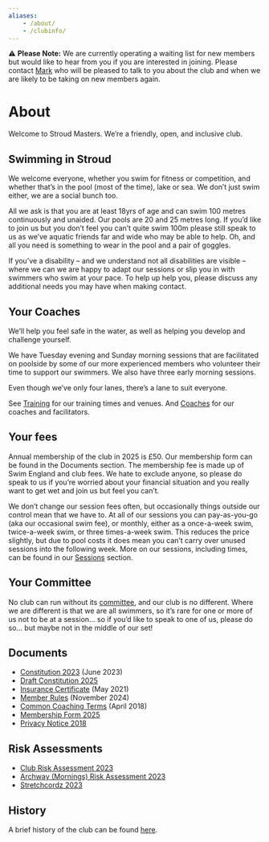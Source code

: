 ```yaml
---
aliases:
    - /about/
    - /clubinfo/
---
```


:warning: **Please Note:** We are currently operating a waiting list for new members but would like to hear from you if you are interested in joining. Please contact [Mark](/contact-us) who will be pleased to talk to you about the club and when we are likely to be taking on new members again.

# About
Welcome to Stroud Masters.  We’re a friendly, open, and inclusive club.    

## Swimming in Stroud
We welcome everyone, whether you swim for fitness or competition, and whether that’s in the pool (most of the time), lake or sea.  We don’t just swim either, we are a social bunch too.

All we ask is that you are at least 18yrs of age and can swim 100 metres continuously and unaided.  Our pools are 20 and 25 metres long.  If you’d like to join us but you don’t feel you can’t quite swim 100m please still speak to us as we’ve aquatic friends far and wide who may be able to help. Oh, and all you need is something to wear in the pool and a pair of goggles. 

If you’ve a disability – and we understand not all disabilities are visible – where we can we are happy to adapt our sessions or slip you in with swimmers who swim at your pace.  To help up help you, please discuss any additional needs you may have when making contact.  

## Your Coaches
We’ll help you feel safe in the water, as well as helping you develop and challenge yourself.  

We have Tuesday evening and Sunday morning sessions that are facilitated on poolside by some of our more experienced members who volunteer their time to support our swimmers.  We also have three early morning sessions.

Even though we’ve only four lanes, there’s a lane to suit everyone.

See [Training](/training) for our training times and venues. And [Coaches](/about/coaches) for our coaches and facilitators.

## Your fees
Annual membership of the club in 2025 is £50.  Our membership form can be found in the Documents section.  The membership fee is made up of Swim England and club fees.  We hate to exclude anyone, so please do speak to us if you’re worried about your financial situation and you really want to get wet and join us but feel you can’t.   

We don’t change our session fees often, but occasionally things outside our control mean that we have to.  At all of our sessions you can pay-as-you-go (aka our occasional swim fee), or monthly, either as a once-a-week swim, twice-a-week swim, or three times-a-week swim.  This reduces the price slightly, but due to pool costs it does mean you can’t carry over unused sessions into the following week.  More on our sessions, including times, can be found in our [Sessions](/training) section.

<!---
If you want come along and get wet, be active, and meet new friends please do contact us through our [Contact Us](/contact-us) page.
--->

## Your Committee
No club can run without its [committee](/about/committee), and our club is no different.  Where we are different is that we are all swimmers, so it’s rare for one or more of us not to be at a session... so if you’d like to speak to one of us, please do so... but maybe not in the middle of our set!  

Documents
---
- [Constitution 2023](/images/2023/06/constitution_february_2023.pdf) (June 2023)
- [Draft Constitution 2025](/images/2024/11/Constitution_February_2025.pdf)
- [Insurance Certificate](/images/2021/05/insurance_certificate.pdf) (May 2021)
- [Member Rules](/images/2024/11/Member_Rules_2025.pdf) (November 2024)
- [Common Coaching Terms](/images/2018/04/common_coaching_2018_april.pdf) (April 2018)
- [Membership Form 2025](/images/2024/12/Membership_Form_2025.pdf)
- [Privacy Notice 2018](/images/2018/04/privacy-notice-2018.pdf)

Risk Assessments
---
- [Club Risk Assessment 2023](/images/2023/06/Club_Risk_Assessment_May_2023.pdf)
- [Archway (Mornings) Risk Assessment 2023](/images/2023/06/SMSC_Archway_Pool_Mornings_Risk_Assessment_2023.pdf)
- [Stretchcordz 2023](/images/2023/06/Stretchcordz_2023_v4.pdf)

History
---
A brief history of the club can be found [here](/about/history).

